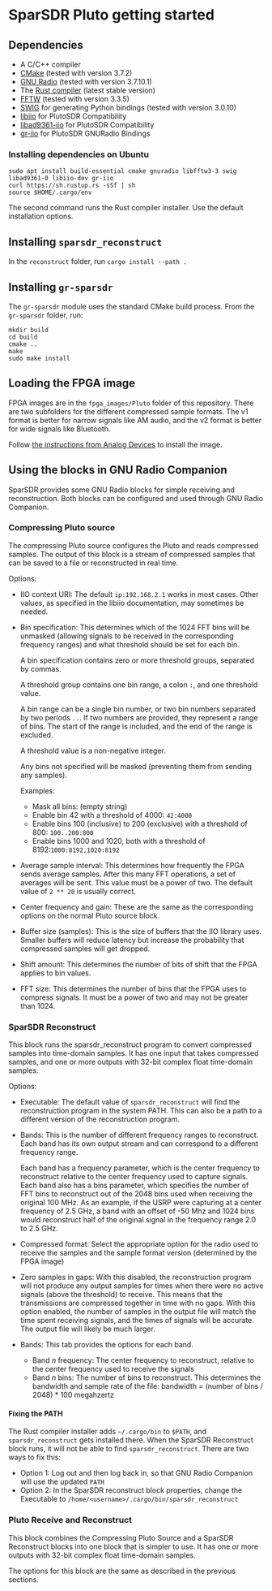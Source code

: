 # SparSDR Pluto getting started

## Dependencies

* A C/C++ compiler
* [CMake](https://cmake.org/) (tested with version 3.7.2)
* [GNU Radio](https://www.gnuradio.org/) (tested with version 3.7.10.1)
* The [Rust compiler](https://www.rust-lang.org/learn/get-started) (latest stable version)
* [FFTW](http://www.fftw.org/) (tested with version 3.3.5)
* [SWIG](http://www.swig.org/) for generating Python bindings (tested with version 3.0.10)
* [libiio](https://github.com/analogdevicesinc/libiio) for PlutoSDR Compatibility
* [libad9361-iio](https://github.com/analogdevicesinc/libad9361-iio) for PlutoSDR Compatibility
* [gr-iio](https://github.com/analogdevicesinc/gr-iio) for PlutoSDR GNURadio Bindings

### Installing dependencies on Ubuntu

```
sudo apt install build-essential cmake gnuradio libfftw3-3 swig libad9361-0 libiio-dev gr-iio
curl https://sh.rustup.rs -sSf | sh
source $HOME/.cargo/env
```

The second command runs the Rust compiler installer. Use the default
installation options.

## Installing `sparsdr_reconstruct`

In the `reconstruct` folder, run `cargo install --path .`

## Installing `gr-sparsdr`

The `gr-sparsdr` module uses the standard CMake build process. From the
`gr-sparsdr` folder, run:

```
mkdir build
cd build
cmake ..
make
sudo make install
```

## Loading the FPGA image

FPGA images are in the `fpga_images/Pluto` folder of this repository.
There are two subfolders for the different compressed sample formats. The v1 format is better for narrow signals like AM
audio, and the v2 format is better for wide signals like Bluetooth.

Follow [the instructions from Analog Devices](https://wiki.analog.com/university/tools/pluto/common/firmware)
to install the image.

## Using the blocks in GNU Radio Companion

SparSDR provides some GNU Radio blocks for simple receiving and reconstruction.
Both blocks can be configured and used through GNU Radio Companion.

### Compressing Pluto source

The compressing Pluto source configures the Pluto and reads compressed samples.
The output of this block is a stream of compressed samples that can be saved to a file or reconstructed in real time.

Options:
* IIO context URI: The default `ip:192.168.2.1` works in most cases. Other values, as specified in the libiio
  documentation, may sometimes be needed.
* Bin specification: This determines which of the 1024 FFT bins will be unmasked (allowing signals to be received in the
  corresponding frequency ranges) and what threshold should be set for each bin.

  A bin specification contains zero or more threshold groups, separated by commas.

  A threshold group contains one bin range, a colon `:`, and one threshold value.

  A bin range can be a single bin number, or two bin numbers separated by
  two periods `..`. If two numbers are provided, they represent a range
  of bins. The start of the range is included, and the end of the range
  is excluded.

  A threshold value is a non-negative integer.

  Any bins not specified will be masked (preventing them from sending any samples).

  Examples:
  * Mask all bins: (empty string)
  * Enable bin 42 with a threshold of 4000: `42:4000`
  * Enable bins 100 (inclusive) to 200 (exclusive) with a threshold of 800: `100..200:800`
  * Enable bins 1000 and 1020, both with a threshold of 8192:`1000:8192,1020:8192`

* Average sample interval: This determines how frequently the FPGA sends average samples. After this many FFT
  operations, a set of averages will be sent. This value must be a power of two. The default
  value of `2 ** 20` is usually correct.
* Center frequency and gain: These are the same as the corresponding options on the normal Pluto source
  block.
* Buffer size (samples): This is the size of buffers that the IIO library uses. Smaller buffers will reduce latency
  but increase the probability that compressed samples will get dropped.
* Shift amount: This determines the number of bits of shift that the FPGA applies to bin values.
* FFT size: This determines the number of bins that the FPGA uses to compress signals. It must be a power of
  two and may not be greater than 1024.

### SparSDR Reconstruct

This block runs the sparsdr_reconstruct program to convert compressed samples into time-domain samples.
It has one input that takes compressed samples, and one or more outputs with 32-bit complex float time-domain samples.

Options:
* Executable: The default value of `sparsdr_reconstruct` will find the reconstruction program in the system PATH.
  This can also be a path to a different version of the reconstruction program.
* Bands: This is the number of different frequency ranges to reconstruct. Each band has its own output stream
  and can correspond to a different frequency range.

  Each band has a frequency parameter, which is the center frequency to reconstruct
  relative to the center frequency used to capture signals. Each band also has
  a bins parameter, which specifies the number of FFT bins to reconstruct out of
  the 2048 bins used when receiving the original 100 MHz. As an example,
  if the USRP were capturing at a center frequency of 2.5 GHz,
  a band with an offset of -50 Mhz and 1024 bins would reconstruct half of the
  original signal in the frequency range 2.0 to 2.5 GHz.

* Compressed format: Select the appropriate option for the radio used to receive the samples and the sample format
  version (determined by the FPGA image)
* Zero samples in gaps: With this disabled, the reconstruction program will not produce any output samples for times
  when there were no active signals (above the threshold) to receive. This means that the transmissions are compressed
  together in time with no gaps.
  With this option enabled, the number of samples in the output file will match the time spent receiving signals,
  and the times of signals will be accurate. The output file will likely be much larger.
* Bands: This tab provides the options for each band.
  * Band *n* frequency: The center frequency to reconstruct, relative to the center frequency used to receive the
    signals
  * Band *n* bins: The number of bins to reconstruct. This determines the bandwidth and sample rate of the file:
    bandwidth = (number of bins / 2048) * 100 megahzertz

#### Fixing the PATH

The Rust compiler installer adds `~/.cargo/bin` to `$PATH`, and `sparsdr_reconstruct` gets installed
there. When the SparSDR Reconstruct block runs, it will not be able to find `sparsdr_reconstruct`.
There are two ways to fix this:

* Option 1: Log out and then log back in, so that GNU Radio Companion will use the updated `PATH`
* Option 2: In the SparSDR reconstruct block properties, change the Executable to
`/home/<username>/.cargo/bin/sparsdr_reconstruct`

### Pluto Receive and Reconstruct

This block combines the Compressing Pluto Source and a SparSDR Reconstruct blocks into one block that is
simpler to use. It has one or more outputs with 32-bit complex float time-domain samples.

The options for this block are the same as described in the previous sections.
